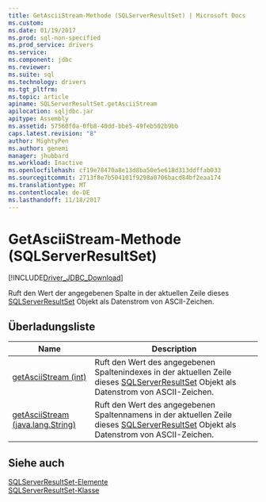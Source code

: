 ```yaml
---
title: GetAsciiStream-Methode (SQLServerResultSet) | Microsoft Docs
ms.custom: 
ms.date: 01/19/2017
ms.prod: sql-non-specified
ms.prod_service: drivers
ms.service: 
ms.component: jdbc
ms.reviewer: 
ms.suite: sql
ms.technology: drivers
ms.tgt_pltfrm: 
ms.topic: article
apiname: SQLServerResultSet.getAsciiStream
apilocation: sqljdbc.jar
apitype: Assembly
ms.assetid: 57560f0a-0fb8-40dd-bbe5-49feb502b9bb
caps.latest.revision: "8"
author: MightyPen
ms.author: genemi
manager: jhubbard
ms.workload: Inactive
ms.openlocfilehash: cf19e78470a8e13d8ba50e5e618d313ddffab033
ms.sourcegitcommit: 2713f8e7b504101f9298a0706bacd84bf2eaa174
ms.translationtype: MT
ms.contentlocale: de-DE
ms.lasthandoff: 11/18/2017
---
```

# <a name="getasciistream-method-sqlserverresultset"></a>GetAsciiStream-Methode (SQLServerResultSet)
[!INCLUDE[Driver_JDBC_Download](../../../includes/driver_jdbc_download.md)]

  Ruft den Wert der angegebenen Spalte in der aktuellen Zeile dieses [SQLServerResultSet](../../../connect/jdbc/reference/sqlserverresultset-class.md) Objekt als Datenstrom von ASCII-Zeichen.  
  
## <a name="overload-list"></a>Überladungsliste  
  
|Name|Description|  
|----------|-----------------|  
|[getAsciiStream (int)](../../../connect/jdbc/reference/getasciistream-method-int.md)|Ruft den Wert des angegebenen Spaltenindexes in der aktuellen Zeile dieses [SQLServerResultSet](../../../connect/jdbc/reference/sqlserverresultset-class.md) Objekt als Datenstrom von ASCII-Zeichen.|  
|[getAsciiStream (java.lang.String)](../../../connect/jdbc/reference/getasciistream-method-java-lang-string.md)|Ruft den Wert des angegebenen Spaltennamens in der aktuellen Zeile dieses [SQLServerResultSet](../../../connect/jdbc/reference/sqlserverresultset-class.md) Objekt als Datenstrom von ASCII-Zeichen.|  
  
## <a name="see-also"></a>Siehe auch  
 [SQLServerResultSet-Elemente](../../../connect/jdbc/reference/sqlserverresultset-members.md)   
 [SQLServerResultSet-Klasse](../../../connect/jdbc/reference/sqlserverresultset-class.md)  
  
  
